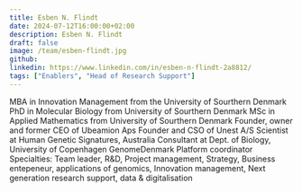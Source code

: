 ```yaml
---
title: Esben N. Flindt
date: 2024-07-12T16:00:00+02:00
description: Esben N. Flindt
draft: false
image: /team/esben-flindt.jpg
github:
linkedin: https://www.linkedin.com/in/esben-n-flindt-2a8812/
tags: ["Enablers", "Head of Research Support"]
---
```


MBA in Innovation Management from the University of Sourthern Denmark
PhD in Molecular Biology from University of Sourthern Denmark
MSc in Applied Mathematics from University of Sourthern Denmark
Founder, owner and former CEO of Ubeamion Aps
Founder and CSO of Unest A/S
Scientist at Human Genetic Signatures, Australia
Consultant at Dept. of Biology, University of Copenhagen
GenomeDenmark Platform coordinator
Specialties: Team leader, R&D, Project management, Strategy, Business entepeneur, applications of genomics, Innovation management, Next generation research support, data & digitalisation
